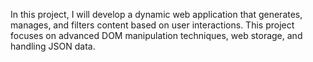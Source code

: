 In this project, I will develop a dynamic web application that generates, manages, and filters content based on user interactions. This project focuses on advanced DOM manipulation techniques, web storage, and handling JSON data.

